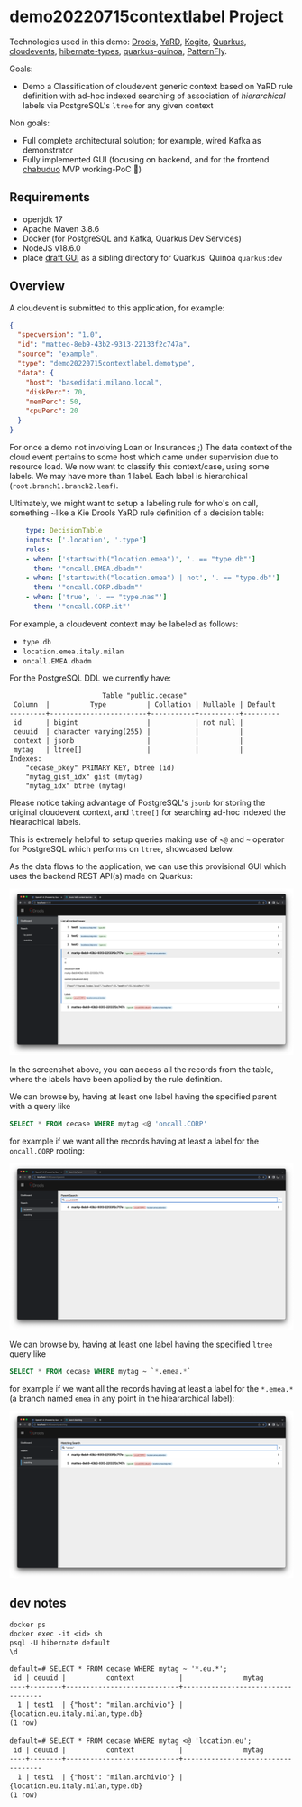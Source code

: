 # demo20220715contextlabel Project

Technologies used in this demo: [Drools](https://www.drools.org/learn/video.html), [YaRD](https://github.com/kiegroup/yard/), [Kogito](https://kogito.kie.org/), [Quarkus](https://quarkus.io/), [cloudevents](https://cloudevents.io/), [hibernate-types](https://github.com/vladmihalcea/hibernate-types#readme), [quarkus-quinoa](https://quarkiverse.github.io/quarkiverse-docs/quarkus-quinoa/dev/), [PatternFly](https://www.patternfly.org/v4/).

Goals:
 - Demo a Classification of cloudevent generic context based on YaRD rule definition with ad-hoc indexed searching of association of _hierarchical_ labels via PostgreSQL's `ltree` for any given context

Non goals:
 - Full complete architectural solution; for example, wired Kafka as demonstrator 
 - Fully implemented GUI (focusing on backend, and for the frontend [chabuduo](https://youtube.com/clip/UgkxeVe0fr81gBBZXzQ1LG2189Z1QrYspmXt) MVP working-PoC 🚀)

## Requirements

- openjdk 17
- Apache Maven 3.8.6
- Docker (for PostgreSQL and Kafka, Quarkus Dev Services)
- NodeJS v18.6.0
- place [draft GUI](https://github.com/tarilabs/demo20220715contextlabel-ui) as a sibling directory for Quarkus' Quinoa `quarkus:dev`

## Overview

A cloudevent is submitted to this application, for example:

```json
{
  "specversion": "1.0",
  "id": "matteo-8eb9-43b2-9313-22133f2c747a",
  "source": "example",
  "type": "demo20220715contextlabel.demotype",
  "data": {
    "host": "basedidati.milano.local",
    "diskPerc": 70,
    "memPerc": 50,
    "cpuPerc": 20
  }
}
```

For once a demo not involving Loan or Insurances ;) The data context of the cloud event pertains to some host which came under supervision due to resource load.
We now want to classify this context/case, using some labels.
We may have more than 1 label.
Each label is hierarchical (`root.branch1.branch2.leaf`).

Ultimately, we might want to setup a labeling rule for who's on call, something ~like a Kie Drools YaRD rule definition of a decision table:

```yaml
    type: DecisionTable
    inputs: ['.location', '.type']
    rules:
    - when: ['startswith("location.emea")', '. == "type.db"']
      then: '"oncall.EMEA.dbadm"'
    - when: ['startswith("location.emea") | not', '. == "type.db"']
      then: '"oncall.CORP.dbadm"'
    - when: ['true', '. == "type.nas"']
      then: '"oncall.CORP.it"'
```

For example, a cloudevent context may be labeled as follows:
 - `type.db`
 - `location.emea.italy.milan`
 - `oncall.EMEA.dbadm`

For the PostgreSQL DDL we currently have:
```
                       Table "public.cecase"
 Column  |          Type          | Collation | Nullable | Default 
---------+------------------------+-----------+----------+---------
 id      | bigint                 |           | not null | 
 ceuuid  | character varying(255) |           |          | 
 context | jsonb                  |           |          | 
 mytag   | ltree[]                |           |          | 
Indexes:
    "cecase_pkey" PRIMARY KEY, btree (id)
    "mytag_gist_idx" gist (mytag)
    "mytag_idx" btree (mytag)
```

Please notice taking advantage of PostgreSQL's `jsonb` for storing the original cloudevent context, and `ltree[]` for searching ad-hoc indexed the hiearachical labels.

This is extremely helpful to setup queries making use of `<@` and `~` operator for PostgreSQL which performs on `ltree`, showcased below.

As the data flows to the application, we can use this provisional GUI which uses the backend REST API(s) made on Quarkus:

![](screenshot.listall.png)

In the screenshot above, you can access all the records from the table, where the labels have been applied by the rule definition.

We can browse by, having at least one label having the specified parent with a query like
```sql
SELECT * FROM cecase WHERE mytag <@ 'oncall.CORP'
```

for example if we want all the records having at least a label for the `oncall.CORP` rooting:

![](screenshot.searchparent.png)

We can browse by, having at least one label having the specified `ltree` query like
```sql
SELECT * FROM cecase WHERE mytag ~ `*.emea.*`
```

for example if we want all the records having at least a label for the `*.emea.*` (a branch named `emea` in any point in the hieararchical label):

![](screenshot.searchmatching.png)

## dev notes

```
docker ps
docker exec -it <id> sh
psql -U hibernate default
\d
```

```
default=# SELECT * FROM cecase WHERE mytag ~ '*.eu.*';
 id | ceuuid |          context           |               mytag               
----+--------+----------------------------+-----------------------------------
  1 | test1  | {"host": "milan.archivio"} | {location.eu.italy.milan,type.db}
(1 row)

default=# SELECT * FROM cecase WHERE mytag <@ 'location.eu';
 id | ceuuid |          context           |               mytag               
----+--------+----------------------------+-----------------------------------
  1 | test1  | {"host": "milan.archivio"} | {location.eu.italy.milan,type.db}
(1 row)
```

<!--

This project uses Quarkus, the Supersonic Subatomic Java Framework.

If you want to learn more about Quarkus, please visit its website: https://quarkus.io/ .

## Running the application in dev mode

You can run your application in dev mode that enables live coding using:
```shell script
./mvnw compile quarkus:dev
```

> **_NOTE:_**  Quarkus now ships with a Dev UI, which is available in dev mode only at http://localhost:8080/q/dev/.

## Packaging and running the application

The application can be packaged using:
```shell script
./mvnw package
```
It produces the `quarkus-run.jar` file in the `target/quarkus-app/` directory.
Be aware that it’s not an _über-jar_ as the dependencies are copied into the `target/quarkus-app/lib/` directory.

The application is now runnable using `java -jar target/quarkus-app/quarkus-run.jar`.

If you want to build an _über-jar_, execute the following command:
```shell script
./mvnw package -Dquarkus.package.type=uber-jar
```

The application, packaged as an _über-jar_, is now runnable using `java -jar target/*-runner.jar`.

## Creating a native executable

You can create a native executable using: 
```shell script
./mvnw package -Pnative
```

Or, if you don't have GraalVM installed, you can run the native executable build in a container using: 
```shell script
./mvnw package -Pnative -Dquarkus.native.container-build=true
```

You can then execute your native executable with: `./target/demo20220715contextlabel-1.0.0-SNAPSHOT-runner`

If you want to learn more about building native executables, please consult https://quarkus.io/guides/maven-tooling.

## Related Guides

- SmallRye OpenAPI ([guide](https://quarkus.io/guides/openapi-swaggerui)): Document your REST APIs with OpenAPI - comes with Swagger UI
- Hibernate ORM with Panache ([guide](https://quarkus.io/guides/hibernate-orm-panache)): Simplify your persistence code for Hibernate ORM via the active record or the repository pattern

## Provided Code

### RESTEasy JAX-RS

Easily start your RESTful Web Services

[Related guide section...](https://quarkus.io/guides/getting-started#the-jax-rs-resources)

-->